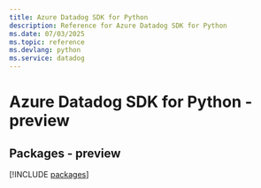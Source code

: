 ```yaml
---
title: Azure Datadog SDK for Python
description: Reference for Azure Datadog SDK for Python
ms.date: 07/03/2025
ms.topic: reference
ms.devlang: python
ms.service: datadog
---
```

# Azure Datadog SDK for Python - preview
## Packages - preview
[!INCLUDE [packages](datadog-index.md)]